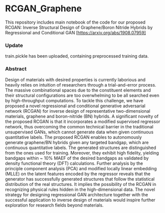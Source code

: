 # RCGAN_Graphene
This repository includes main notebook of the code for our proposed RCGAN: Inverse Structural Design of Graphene/Boron Nitride Hybrids by Regressional and Conditional GAN [https://arxiv.org/abs/1908.07959]

### Update
train.pickle has been uploaded, containing preprocessed training data.

### Abstract 
Design of materials with desired properties is currently laborious and heavily relies on intuition of researchers through a trial-and-error process. The massive combinational spaces due to the constituent elements and their structural configurations are too overwhelming to be all searched even by high-throughput computations. To tackle this challenge, we have proposed a novel regressional and conditional generative adversarial network (RCGAN) for inverse design of representative two-dimensional materials, graphene and boron-nitride (BN) hybrids. A significant novelty of the proposed RCGAN is that it incorporates a modified supervised regressor network, thus overcoming the common technical barrier in the traditional unsupervised GANs, which cannot generate data when given continuous quantitative labels. The proposed RCGAN enables to autonomously generate graphene/BN hybrids given any targeted bandgap, which are continuous quantitative labels. The generated structures are distinguished from the ones used for training. Moreover, they exhibit high fidelity, yielding bandgaps within ~ 10% MAEF of the desired bandgaps as validated by density functional theory (DFT) calculations. Further analysis by the principle component analysis (PCA) and modified locally linear embedding (MLLE) on the latent features encoded by the regressor reveals that the generator has successfully generated structures that follow the statistical distribution of the real structures. It implies the possibility of the RCGAN in recognizing physical rules hidden in the high-dimensional data. The novel strategy for designing regressional GAN architecture together with the successful application to inverse design of materials would inspire further exploration for research fields beyond materials. 
